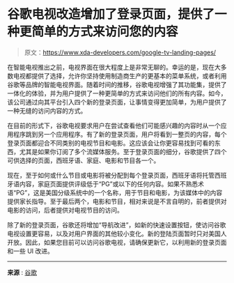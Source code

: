 # 谷歌电视改造增加了登录页面，提供了一种更简单的方式来访问您的内容

> 原文：<https://www.xda-developers.com/google-tv-landing-pages/>

在智能电视推出之前，电视界面在很大程度上是非常无聊的。幸运的是，现在大多数电视都提供了选择，允许你坚持使用制造商生产的更基本的菜单系统，或者利用谷歌等品牌的智能电视界面。随着时间的推移，谷歌电视增强了其功能集，提供了一体化的体验，并为用户提供了一种更简单的方式来访问他们的所有内容。如今，该公司通过向其平台引入四个新的登录页面，让事情变得更加简单，为用户提供了一种无缝的访问内容的方式。

在目前的形式下，谷歌电视要求用户在尝试查看他们可能感兴趣的内容时从一个应用程序跳到另一个应用程序。有了新的登录页面，用户将看到一整页的内容，每个登录页面都迎合不同类别的电视节目和电影。这应该会让你更容易找到可看的东西，尤其是如果你订阅了多个流媒体服务。至于登录页面的细分，谷歌提供了四个可供选择的页面，西班牙语、家庭、电影和节目各一个。

现在，至于如何或什么节目或电影将被分配到每个登录页面，西班牙语将托管西班牙语内容，家庭页面提供评级低于“PG”或以下的任何内容。如果不熟悉术语“PG”，这是美国分级系统中的一个名称，用于节目和电影，为该媒体中的内容提供家长指导。至于最后两个，电影和节目，相对来说是不言自明的，前者提供对电影的访问，后者提供对电视节目的访问。

除了新的登录页面，谷歌还将增加“导航改进”，如新的快速设置按钮，使访问谷歌电视设置更容易，以及对用户界面的其他较小变化。新的登陆页面暂时只对美国人开放。因此，如果您目前可以访问谷歌电视，请确保更新它，以利用新的登录页面和一些 UI 改进。

* * *

**来源** : [谷歌](https://blog.google/products/google-tv/new-content-pages/)